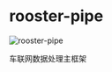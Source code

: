# rooster-pipe
![rooster-pipe](https://travis-ci.org/InCar/rooster-pipe.svg?branch=master)

车联网数据处理主框架